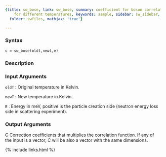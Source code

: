```yaml
---
{title: sw_bose, link: sw_bose, summary: coefficient for boson correlation functions
    for different temperatures, keywords: sample, sidebar: sw_sidebar, permalink: sw_bose,
  folder: swfiles, mathjax: 'true'}

---
```


### Syntax

`c = sw_bose(oldt,newt,e)`

### Description



### Input Arguments

`oldT`
: Original temperature in Kelvin.

`newT`
: New temperature in Kelvin.

`E`
: Energy in meV, positive is the particle creation side (neutron
  energy loss side in scattering experiment).

### Output Arguments

C         Correction coefficients that multiplies the correlation
          function. If any of the input is a vector, C will be also a
          vector with the same dimensions.

{% include links.html %}

